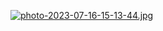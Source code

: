 [![photo-2023-07-16-15-13-44.jpg](https://i.postimg.cc/7YRLRqyB/photo-2023-07-16-15-13-44.jpg)](https://postimg.cc/Xpw3GSqF)
